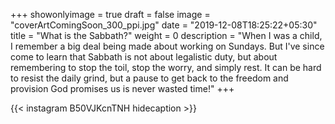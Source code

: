 +++
showonlyimage = true
draft = false
image = "coverArtComingSoon_300_ppi.jpg"
date = "2019-12-08T18:25:22+05:30"
title = "What is the Sabbath?"
weight = 0
description = "When I was a child, I remember a big deal being made about working on Sundays. But I've since come to learn that Sabbath is not about legalistic duty, but about remembering to stop the toil, stop the worry, and simply rest. It can be hard to resist the daily grind, but a pause to get back to the freedom and provision God promises us is never wasted time!"
+++


{{< instagram B50VJKcnTNH hidecaption >}}